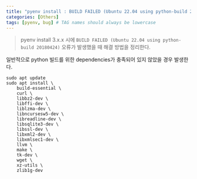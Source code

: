 ```yaml
---
title: "pyenv install : BUILD FAILED (Ubuntu 22.04 using python-build 20180424)"
categories: [Others]
tags: [pyenv, bug] # TAG names should always be lowercase
---
```


> pyenv install 3.x.x 시에 `BUILD FAILED (Ubuntu 22.04 using python-build 20180424)` 오류가 발생했을 때 해결 방법을 정리한다.


일반적으로 python 빌드를 위한 dependencies가 충족되어 있지 않았을 경우 발생한다. 

```
sudo apt update
sudo apt install \
    build-essential \
    curl \
    libbz2-dev \
    libffi-dev \
    liblzma-dev \
    libncursesw5-dev \
    libreadline-dev \
    libsqlite3-dev \
    libssl-dev \
    libxml2-dev \
    libxmlsec1-dev \
    llvm \
    make \
    tk-dev \
    wget \
    xz-utils \
    zlib1g-dev
```
